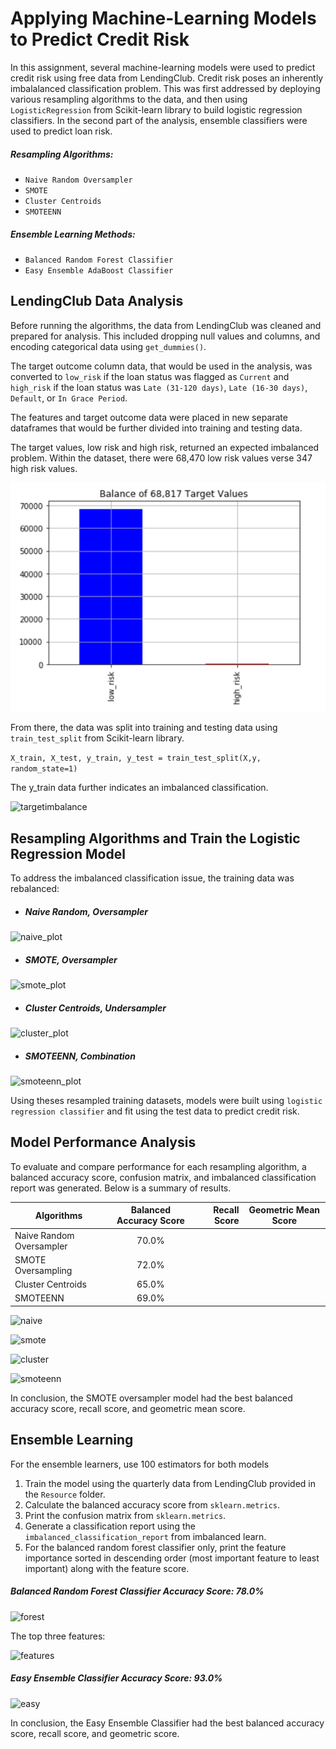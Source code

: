 # Applying Machine-Learning Models to Predict Credit Risk 

In this assignment, several machine-learning models were used to predict credit risk using free data from LendingClub. Credit risk poses an inherently imbalalanced classification problem. This was first addressed by deploying various resampling algorithms to the data, and then using `LogisticRegression` from Scikit-learn library to build logistic regression classifiers. In the second part of the analysis, ensemble classifiers were used to predict loan risk. 

##### Resampling Algorithms: 
- `Naive Random Oversampler`
- `SMOTE`
- `Cluster Centroids`
- `SMOTEENN` 

##### Ensemble Learning Methods: 
- `Balanced Random Forest Classifier`
- `Easy Ensemble AdaBoost Classifier`


LendingClub Data Analysis 
------
 
Before running the algorithms, the data from LendingClub was cleaned and prepared for analysis.  This included dropping null values and columns, and encoding categorical data using `get_dummies()`.  

The target outcome column data, that would be used in the analysis, was converted  to `low_risk` if the loan status was flagged as `Current`  and `high_risk` if the loan status was `Late (31-120 days)`, `Late (16-30 days)`, `Default`, or `In Grace Period`. 
  
The features and target outcome data were placed in new separate dataframes that would be further divided into training and testing data.  

The target values, low risk and high risk, returned an expected imbalanced problem. Within the dataset, there were 68,470 low risk values verse 347 high risk values. 

![imbalance](images/imbalance.png) 

From there, the data was split into training and testing data using `train_test_split` from Scikit-learn library. 

```X_train, X_test, y_train, y_test = train_test_split(X,y, random_state=1)```

The y_train data further indicates an imbalanced classification. 

![targetimbalance](images/targetimbalance.png)

Resampling Algorithms and Train the Logistic Regression Model 
------

To address the imbalanced classification issue, the training data was rebalanced:   

- ##### Naive Random, Oversampler

![naive_plot](images/naive_plot.png)


- ##### SMOTE, Oversampler

![smote_plot](images/smote_plot.png)


- ##### Cluster Centroids, Undersampler

![cluster_plot](images/cluster_plot.png)


- ##### SMOTEENN, Combination

![smoteenn_plot](images/smoteenn_plot.png)

Using theses resampled training datasets, models were built using `logistic regression classifier` and fit using the test data to predict credit risk. 

Model Performance Analysis 
----


To evaluate and compare performance for each resampling algorithm, a balanced accuracy score, confusion matrix, and imbalanced classification report was generated. Below is a summary of results. 



|  Algorithms               | Balanced Accuracy Score | Recall Score| Geometric Mean Score |
| -------------             |:-------------:          | -----:      |    ---               |
| Naive Random Oversampler  | 70.0%                   |             |                      |
| SMOTE Oversampling        | 72.0%                   |        |                      |
| Cluster Centroids         | 65.0%                   |          |                      |
| SMOTEENN                  | 69.0%                   |           |                      |





![naive](images/naive.png)


![smote](images/smote.png)


![cluster](images/cluster.png)


![smoteenn](images/smoteenn.png)





In conclusion, the SMOTE oversampler model had the best balanced accuracy score, recall score, and geometric mean score.


## Ensemble Learning

For the ensemble learners, use 100 estimators for both models

1. Train the model using the quarterly data from LendingClub provided in the `Resource` folder.
2. Calculate the balanced accuracy score from `sklearn.metrics`.
3. Print the confusion matrix from `sklearn.metrics`.
4. Generate a classification report using the `imbalanced_classification_report` from imbalanced learn.
5. For the balanced random forest classifier only, print the feature importance sorted in descending order (most important feature to least important) along with the feature score.

##### Balanced Random Forest Classifier Accuracy Score: 78.0%

![forest](images/forester.png)

The top three features: 

![features](images/features.png)

##### Easy Ensemble Classifier Accuracy Score: 93.0%

![easy](images/easy.png)

In conclusion, the Easy Ensemble Classifier had the best balanced accuracy score, recall score, and geometric score. 



